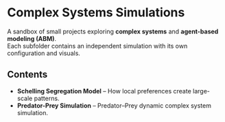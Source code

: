 # Complex Systems Simulations

A sandbox of small projects exploring **complex systems** and **agent-based modeling (ABM)**.  
Each subfolder contains an independent simulation with its own configuration and visuals.

## Contents
- **Schelling Segregation Model** – How local preferences create large-scale patterns.
- **Predator-Prey Simulation** – Predator–Prey dynamic complex system simulation.

